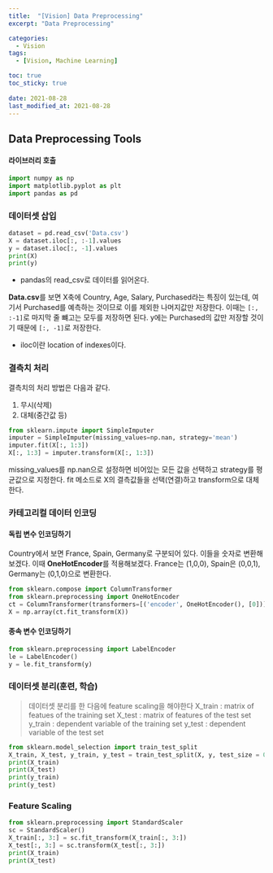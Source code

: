 ```yaml
---
title:  "[Vision] Data Preprocessing"
excerpt: "Data Preprocessing"

categories:
  - Vision
tags:
  - [Vision, Machine Learning]

toc: true
toc_sticky: true
 
date: 2021-08-28
last_modified_at: 2021-08-28
---
```

## Data Preprocessing Tools

#### 라이브러리 호출
```python
import numpy as np
import matplotlib.pyplot as plt
import pandas as pd
```

### 데이터셋 삽입
```python
dataset = pd.read_csv('Data.csv')
X = dataset.iloc[:, :-1].values
y = dataset.iloc[:, -1].values
print(X)
print(y)
```
- pandas의 read_csv로 데이터를 읽어온다.

**Data.csv**를 보면 X축에 Country, Age, Salary, Purchased라는 특징이 있는데, 여기서 Purchased를 예측하는 것이므로 이를 제외한 나머지값만 저장한다. 이때는 ```[:, :-1]```로 마지막 줄 뺴고는 모두를 저장하면 된다.
y에는 Purchased의 값만 저장할 것이기 때문에 ```[:, -1]```로 저장한다.
- iloc이란 location of indexes이다.

### 결측치 처리
결측치의 처리 방법은 다음과 같다.
1. 무시(삭제)
2. 대체(중간값 등)
```python
from sklearn.impute import SimpleImputer
imputer = SimpleImputer(missing_values=np.nan, strategy='mean')
imputer.fit(X[:, 1:3])
X[:, 1:3] = imputer.transform(X[:, 1:3])
```
missing_values를 np.nan으로 설정하면 비어있는 모든 값을 선택하고 strategy를 평균값으로 지정한다.
fit 메소드로 X의 결측값들을 선택(연결)하고 transform으로 대체한다.

### 카테고리컬 데이터 인코딩
#### 독립 변수 인코딩하기
Country에서 보면 France, Spain, Germany로 구분되어 있다. 이들을 숫자로 변환해보겠다. 이때 **OneHotEncoder**를 적용해보겠다. France는 (1,0,0), Spain은 (0,0,1), Germany는 (0,1,0)으로 변환한다.

```python
from sklearn.compose import ColumnTransformer
from sklearn.preprocessing import OneHotEncoder
ct = ColumnTransformer(transformers=[('encoder', OneHotEncoder(), [0])], remainder='passthrough')
X = np.array(ct.fit_transform(X))
```

#### 종속 변수 인코딩하기
```python
from sklearn.preprocessing import LabelEncoder
le = LabelEncoder()
y = le.fit_transform(y)
```

### 데이터셋 분리(훈련, 학습)
> 데이터셋 분리를 한 다음에 feature scaling을 해야한다
X_train : matrix of featues of the training set
X_test : matrix of features of the test set
y_train : dependent variable of the training set
y_test : dependent variable of the test set
```python
from sklearn.model_selection import train_test_split
X_train, X_test, y_train, y_test = train_test_split(X, y, test_size = 0.2, random_state = 1)
print(X_train)
print(X_test)
print(y_train)
print(y_test)
```

### Feature Scaling
```python
from sklearn.preprocessing import StandardScaler
sc = StandardScaler()
X_train[:, 3:] = sc.fit_transform(X_train[:, 3:])
X_test[:, 3:] = sc.transform(X_test[:, 3:])
print(X_train)
print(X_test)
```

```python
```

```python
```

```python
```

```python
```

```python
```

```python
```

```python
```

```python
```

```python
```

```python
```

```python
```

```python
```

```python
```
